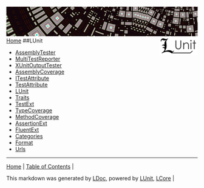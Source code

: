![](Content/LUnit-banner-small.png "")
[<img align="right" src="Content/LUnit-logo-small.png">](../README.md)
[Home](../README.md)
##LUnit

 - [AssemblyTester](docs/AssemblyTester.md)
 - [MultiTestReporter](docs/MultiTestReporter.md)
 - [XUnitOutputTester](docs/XUnitOutputTester.md)
 - [AssemblyCoverage](docs/AssemblyCoverage.md)
 - [ITestAttribute](docs/ITestAttribute.md)
 - [TestAttribute](docs/TestAttribute.md)
 - [LUnit](docs/LUnit.md)
 - [Traits](docs/Traits.md)
 - [TestExt](docs/TestExt.md)
 - [TypeCoverage](docs/TypeCoverage.md)
 - [MethodCoverage](docs/MethodCoverage.md)
 - [AssertionExt](docs/AssertionExt.md)
 - [FluentExt](docs/FluentExt.md)
 - [Categories](docs/Categories.md)
 - [Format](docs/Format.md)
 - [Urls](docs/Urls.md)
---

[Home](../README.md) | [Table of Contents](../TableOfContents.md) | 


This markdown was generated by [LDoc](https://github.com/CodeSingularity/LDoc), powered by [LUnit](https://github.com/CodeSingularity/LUnit), [LCore](https://github.com/CodeSingularity/LCore) | 

